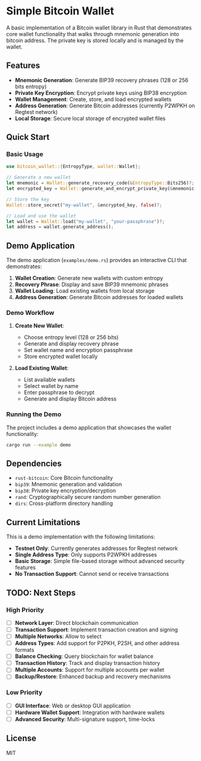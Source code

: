 # Simple Bitcoin Wallet

A basic implementation of a Bitcoin wallet library in Rust that demonstrates core wallet functionality that walks through mnemonic generation into bitcoin address. The private key is stored locally and is managed by the wallet.

## Features

- **Mnemonic Generation**: Generate BIP39 recovery phrases (128 or 256 bits entropy)
- **Private Key Encryption**: Encrypt private keys using BIP38 encryption
- **Wallet Management**: Create, store, and load encrypted wallets
- **Address Generation**: Generate Bitcoin addresses (currently P2WPKH on Regtest network)
- **Local Storage**: Secure local storage of encrypted wallet files

## Quick Start

### Basic Usage

```rust
use bitcoin_wallet::{EntropyType, wallet::Wallet};

// Generate a new wallet
let mnemonic = Wallet::generate_recovery_code(&EntropyType::Bits256)?;
let encrypted_key = Wallet::generate_and_encrypt_private_key(&mnemonic, "your-passphrase")?;

// Store the key
Wallet::store_secret("my-wallet", &encrypted_key, false)?;

// Load and use the wallet
let wallet = Wallet::load("my-wallet", "your-passphrase")?;
let address = wallet.generate_address();
```

## Demo Application

The demo application (`examples/demo.rs`) provides an interactive CLI that demonstrates:

1. **Wallet Creation**: Generate new wallets with custom entropy
2. **Recovery Phrase**: Display and save BIP39 mnemonic phrases
3. **Wallet Loading**: Load existing wallets from local storage
4. **Address Generation**: Generate Bitcoin addresses for loaded wallets

### Demo Workflow

1. **Create New Wallet**:

   - Choose entropy level (128 or 256 bits)
   - Generate and display recovery phrase
   - Set wallet name and encryption passphrase
   - Store encrypted wallet locally

2. **Load Existing Wallet**:
   - List available wallets
   - Select wallet by name
   - Enter passphrase to decrypt
   - Generate and display Bitcoin address

### Running the Demo

The project includes a demo application that showcases the wallet functionality:

```bash
cargo run --example demo
```

## Dependencies

- `rust-bitcoin`: Core Bitcoin functionality
- `bip39`: Mnemonic generation and validation
- `bip38`: Private key encryption/decryption
- `rand`: Cryptographically secure random number generation
- `dirs`: Cross-platform directory handling

## Current Limitations

This is a demo implementation with the following limitations:

- **Testnet Only**: Currently generates addresses for Regtest network
- **Single Address Type**: Only supports P2WPKH addresses
- **Basic Storage**: Simple file-based storage without advanced security features
- **No Transaction Support**: Cannot send or receive transactions

## TODO: Next Steps

### High Priority
- [ ] **Network Layer**: Direct blockchain communication
- [ ] **Transaction Support**: Implement transaction creation and signing
- [ ] **Multiple Networks**: Allow to select
- [ ] **Address Types**: Add support for P2PKH, P2SH, and other address formats
- [ ] **Balance Checking**: Query blockchain for wallet balance
- [ ] **Transaction History**: Track and display transaction history
- [ ] **Multiple Accounts**: Support for multiple accounts per wallet
- [ ] **Backup/Restore**: Enhanced backup and recovery mechanisms

### Low Priority

- [ ] **GUI Interface**: Web or desktop GUI application
- [ ] **Hardware Wallet Support**: Integration with hardware wallets
- [ ] **Advanced Security**: Multi-signature support, time-locks

## License

MIT